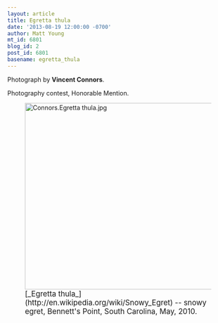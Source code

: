 ```yaml
---
layout: article
title: Egretta thula
date: '2013-08-19 12:00:00 -0700'
author: Matt Young
mt_id: 6801
blog_id: 2
post_id: 6801
basename: egretta_thula
---
```

Photograph by **Vincent Connors**.

Photography contest, Honorable Mention.

<figure>
<img src="/PT/uploads/2013/Connors.Egretta%20thula.jpg" alt="Connors.Egretta thula.jpg" width="600" height="425" />
<figcaption markdown="span">
<big>[_Egretta thula_](http://en.wikipedia.org/wiki/Snowy_Egret) -- snowy egret, Bennett's Point, South Carolina, May, 2010.</big>


</figcaption>
</figure>
